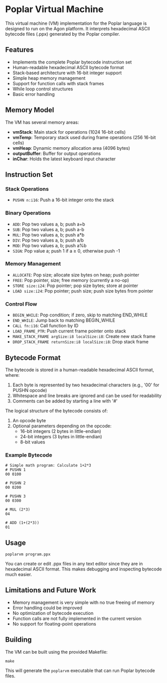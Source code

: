 # Poplar Virtual Machine

This virtual machine (VM) implementation for the Poplar language is designed to run on the Agon platform. It interprets hexadecimal ASCII bytecode files (.ppx) generated by the Poplar compiler.

## Features

- Implements the complete Poplar bytecode instruction set
- Human-readable hexadecimal ASCII bytecode format
- Stack-based architecture with 16-bit integer support
- Simple heap memory management
- Support for function calls with stack frames
- While loop control structures
- Basic error handling

## Memory Model

The VM has several memory areas:

- **vmStack**: Main stack for operations (1024 16-bit cells)
- **vmTemp**: Temporary stack used during frame operations (256 16-bit cells)
- **vmHeap**: Dynamic memory allocation area (4096 bytes)
- **outputBuffer**: Buffer for output operations
- **inChar**: Holds the latest keyboard input character

## Instruction Set

### Stack Operations

- `PUSHN n:i16`: Push a 16-bit integer onto the stack

### Binary Operations

- `ADD`: Pop two values a, b; push a+b
- `SUB`: Pop two values a, b; push a-b
- `MUL`: Pop two values a, b; push a*b
- `DIV`: Pop two values a, b; push a/b
- `MOD`: Pop two values a, b; push a%b
- `SIGN`: Pop value a; push 1 if a ≥ 0, otherwise push -1

### Memory Management

- `ALLOCATE`: Pop size; allocate size bytes on heap; push pointer
- `FREE`: Pop pointer, size; free memory (currently a no-op)
- `STORE size:i24`: Pop pointer; pop size bytes; store at pointer
- `LOAD size:i24`: Pop pointer; push size; push size bytes from pointer

### Control Flow

- `BEGIN_WHILE`: Pop condition; if zero, skip to matching END_WHILE
- `END_WHILE`: Jump back to matching BEGIN_WHILE
- `CALL fn:i16`: Call function by ID
- `LOAD_FRAME_PTR`: Push current frame pointer onto stack
- `MAKE_STACK_FRAME argSize:i8 localSize:i8`: Create new stack frame
- `DROP_STACK_FRAME returnSize:i8 localSize:i8`: Drop stack frame

## Bytecode Format

The bytecode is stored in a human-readable hexadecimal ASCII format, where:

1. Each byte is represented by two hexadecimal characters (e.g., '00' for PUSHN opcode)
2. Whitespace and line breaks are ignored and can be used for readability
3. Comments can be added by starting a line with '#'

The logical structure of the bytecode consists of:

1. An opcode byte
2. Optional parameters depending on the opcode:
   - 16-bit integers (2 bytes in little-endian)
   - 24-bit integers (3 bytes in little-endian)
   - 8-bit values

### Example Bytecode

```
# Simple math program: Calculate 1+2*3
# PUSHN 1
00 0100

# PUSHN 2
00 0200

# PUSHN 3
00 0300

# MUL (2*3)
04

# ADD (1+(2*3))
01
```

## Usage

```
poplarvm program.ppx
```

You can create or edit .ppx files in any text editor since they are in hexadecimal ASCII format. This makes debugging and inspecting bytecode much easier.

## Limitations and Future Work

- Memory management is very simple with no true freeing of memory
- Error handling could be improved
- No optimization of bytecode execution
- Function calls are not fully implemented in the current version
- No support for floating-point operations

## Building

The VM can be built using the provided Makefile:

```
make
```

This will generate the `poplarvm` executable that can run Poplar bytecode files.
